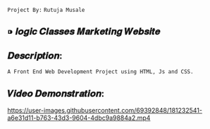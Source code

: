 `Project By:` `Rutuja Musale`
## ⁍ 𝒍𝒐𝒈𝒊𝒄 𝑪𝒍𝒂𝒔𝒔𝒆𝒔 𝑴𝒂𝒓𝒌𝒆𝒕𝒊𝒏𝒈 𝑾𝒆𝒃𝒔𝒊𝒕𝒆

## 𝑫𝒆𝒔𝒄𝒓𝒊𝒑𝒕𝒊𝒐𝒏:

```
A Front End Web Development Project using HTML, Js and CSS.
```

## 𝑽𝒊𝒅𝒆𝒐 𝑫𝒆𝒎𝒐𝒏𝒔𝒕𝒓𝒂𝒕𝒊𝒐𝒏:
https://user-images.githubusercontent.com/69392848/181232541-a6e31d11-b763-43d3-9604-4dbc9a9884a2.mp4

